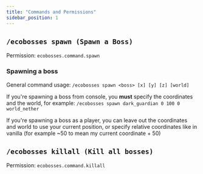 ```yaml
---
title: "Commands and Permissions"
sidebar_position: 1
---
```


## `/ecobosses spawn (Spawn a Boss)`
Permission: `ecobosses.command.spawn`

### Spawning a boss

General command usage: `/ecobosses spawn <boss> [x] [y] [z] [world]`

If you're spawning a boss from console, you **must** specify the coordinates and the world, for example: `/ecobosses spawn dark_guardian 0 100 0 world_nether`

If you're spawning a boss as a player, you can leave out the coordinates and world to use your current position, or specify relative coordinates like in vanilla (for example ~50 to mean my current coordinate + 50)

## `/ecobosses killall (Kill all bosses)`
Permission: `ecobosses.command.killall`